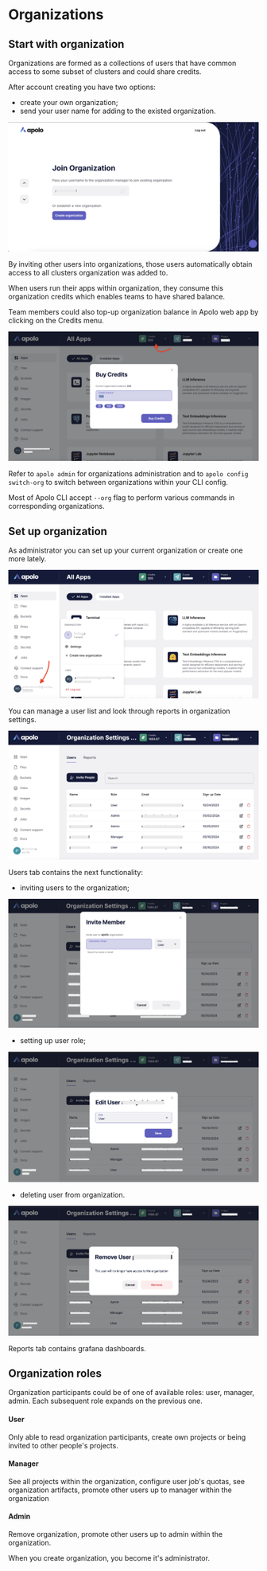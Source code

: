 # Organizations

## Start with organization

Organizations are formed as a collections of users that have common access to some subset of clusters and could share credits.

After account creating you have two options:

* create your own organization;
* send your user name for adding to the existed organization.

![](/docs/.gitbook/assets/console_screenshots/choose_org.png)

By inviting other users into organizations, those users automatically obtain access to all clusters organization was added to.

When users run their apps within organization, they consume this organization credits which enables teams to have shared balance.

Team members could also top-up organization balance in Apolo web app by clicking on the Credits menu.

![](/docs/.gitbook/assets/console_screenshots/organizations_balance.png)

Refer to `apolo admin` for organizations administration and to `apolo config switch-org` to switch between organizations within your CLI config.

Most of Apolo CLI accept `--org` flag to perform various commands in corresponding organizations.

## Set up organization

As administrator you can set up your current organization or create one more lately.

![](/docs/.gitbook/assets/console_screenshots/organizations_1.png)

You can manage a user list and look through reports in organization settings.

![](/docs/.gitbook/assets/console_screenshots/org_settings.png)

Users tab contains the next functionality:

* inviting users to the organization;

![](/docs/.gitbook/assets/console_screenshots/org_set_invite_user.png)

* setting up user role;

![](/docs/.gitbook/assets/console_screenshots/org_set_edit_user.png)

* deleting user from organization.

![](/docs/.gitbook/assets/console_screenshots/org_set_remove_user.png)

Reports tab contains grafana dashboards.

## Organization roles

Organization participants could be of one of available roles: user, manager, admin. Each subsequent role expands on the previous one.

#### User

Only able to read organization participants, create own projects or being invited to other people's projects.

#### Manager

See all projects within the organization, configure user job's quotas, see organization artifacts, promote other users up to manager within the organization

#### Admin

Remove organization, promote other users up to admin within the organization.

When you create organization, you become it's administrator.
